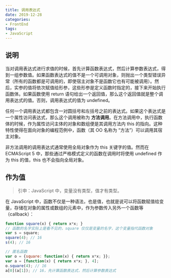 ```yaml
---
title: 调用表达式
date: 2019-12-28
categories:
- FrontEnd
tags:
- JavaScript
---
```


## 说明

当对调用表达式进行求值的时候，首先计算函数表达式，然后计算参数表达式，得到一组参数值。如果函数表达式的值不是一个可调用对象，则抛出一个类型错误异常（所有的函数都是可调用的，即使宿主对象不是函数它也有可能被调用）。然后，实参的值将依次赋值给形参，这些形参是定义函数时指定的，接下来开始执行函数体。如果函数使用 return 语句给出一个返回值，那么这个返回值就是整个调用表达式的值。否则，调用表达式的值为 undefined。

任何一个调用表达式都包含一对圆括号和左括号之前的表达式。如果这个表达式是一个属性访问表达式，那么这个调用被称为 **方法调用**。在方法调用中，执行函数体的时候，作为属性访问主体的对象和数组便是其调用方法内 this 的指向。这种特性使得在面向对象的编程范例中，函数（其 OO 名称为 “方法”）可以调用其宿主对象。

非方法调用的调用表达式通常使用全局对象作为 this 关键字的值。然而在 ECMAScript 5 中，那些通过严格模式定义的函数在调用时将使用 undefined 作为 this 的值，this 也不会指向全局对象。



## 作为值

> 引申：JavaScript 中，变量没有类型，值才有类型。

在 JavaScript 中，函数不仅是一种语法，也是值，也就是说可以将函数赋值给变量，存储在对象的属性或数组的元素中，作为参数传入另外一个函数等（callback）：

```js
function square(x) { return x*x; }
// 函数的名字实际上是看不见的，square 仅仅是变量的名字，这个变量指代函数对象
var s = square;
square(4); // 16
s(4); // 16

// 匿名函数
var o = {square: function(x) { return x*x; }}; 
var a = [function(x) { return x*x; }, 4];
o.square(4); // 16
a[0](a[1]); // 16，先计算函数表达式，然后计算参数表达式
```



